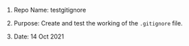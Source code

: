1. Repo Name: testgitignore

2. Purpose: Create and test the working of the `.gitignore` file. 

3. Date: 14 Oct 2021

